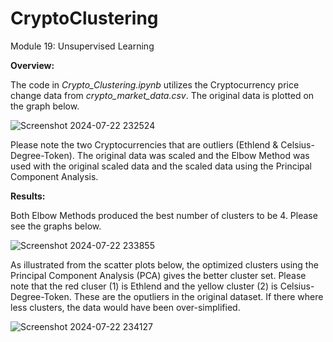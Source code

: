 # CryptoClustering
 Module 19: Unsupervised Learning

 **Overview:**

 The code in _Crypto_Clustering.ipynb_ utilizes the Cryptocurrency price change data from _crypto_market_data.csv_.  The original data is plotted on the graph below.

 
![Screenshot 2024-07-22 232524](https://github.com/user-attachments/assets/6bbb7fcd-0a78-4741-b636-b06de94b616f)


Please note the two Cryptocurrencies that are outliers (Ethlend & Celsius-Degree-Token).  The original data was scaled and the Elbow Method was used with the original scaled data and the scaled data using the Principal Component Analysis.


**Results:**

Both Elbow Methods produced the best number of clusters to be 4.  Please see the graphs below.

![Screenshot 2024-07-22 233855](https://github.com/user-attachments/assets/ad7e8fd9-8a9d-4216-851b-d0496c405d72)

As illustrated from the scatter plots below, the optimized clusters using the Principal Component Analysis (PCA) gives the better cluster set.  Please note that the red cluser (1) is Ethlend and the yellow cluster (2) is Celsius-Degree-Token.  These are the oputliers in the original dataset.  If there where less clusters, the data would have been over-simplified.

![Screenshot 2024-07-22 234127](https://github.com/user-attachments/assets/47701d40-f743-4e25-a69c-fc5acb09d6d9)



